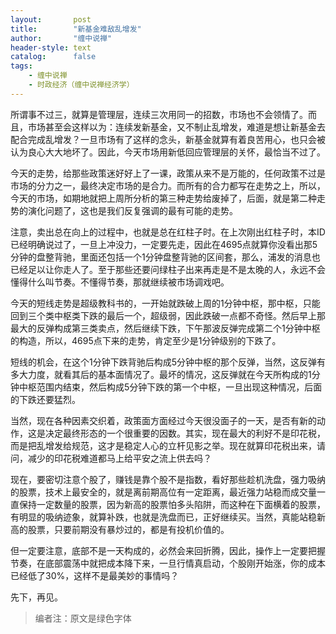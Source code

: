 ```yaml
---
layout:       post
title:        "新基金难敌乱增发"
author:       "缠中说禅"
header-style: text
catalog:      false
tags:
    - 缠中说禅
    - 时政经济（缠中说禅经济学）
---
```


所谓事不过三，就算是管理层，连续三次用同一的招数，市场也不会领情了。而且，市场甚至会这样以为：连续发新基金，又不制止乱增发，难道是想让新基金去配合完成乱增发？一旦市场有了这样的念头，新基金就算有着良苦用心，也只会被认为良心大大地坏了。因此，今天市场用新低回应管理层的关怀，最恰当不过了。



今天的走势，给那些政策迷好好上了一课，政策从来不是万能的，任何政策不过是市场的分力之一，最终决定市场的是合力。而所有的合力都写在走势之上，所以，今天的市场，如期地就把上周所分析的第三种走势给废掉了，后面，就是第二种走势的演化问题了，这也是我们反复强调的最有可能的走势。



注意，卖出总在向上的过程中，也就是总在红柱子时。在上次刚出红柱子时，本ID已经明确说过了，一旦上冲没力，一定要先走，因此在4695点就算你没看出那5分钟的盘整背驰，里面还包括一个1分钟盘整背驰的区间套，那么，浦发的消息也已经足以让你走人了。至于那些还要问绿柱子出来再走是不是太晚的人，永远不会懂得什么叫节奏。不懂得节奏，那就继续被市场调戏吧。



今天的短线走势是超级教科书的，一开始就跌破上周的1分钟中枢，那中枢，只能回到三个类中枢类下跌的最后一个，超级弱，因此跌破一点都不奇怪。然后早上那最大的反弹构成第三类卖点，然后继续下跌，下午那波反弹完成第二个1分钟中枢的构造，所以，4695点下来的走势，肯定至少是1分钟级别的下跌了。



短线的机会，在这个1分钟下跌背驰后构成5分钟中枢的那个反弹，当然，这反弹有多大力度，就看其后的基本面情况了。最坏的情况，这反弹就在今天所构成的1分钟中枢范围内结束，然后构成5分钟下跌的第一个中枢，一旦出现这种情况，后面的下跌还要猛烈。



当然，现在各种因素交织着，政策面方面经过今天很没面子的一天，是否有新的动作，这是决定最终形态的一个很重要的因数。其实，现在最大的利好不是印花税，而是把乱增发给规范，这才是稳定人心的立杆见影之举。现在就算印花税出来，请问，减少的印花税难道都马上给平安之流上供去吗？



现在，要密切注意个股了，赚钱是靠个股不是指数，看好那些趁机洗盘，强力吸纳的股票，技术上最安全的，就是离前期高位有一定距离，最近强力站稳而成交量一直保持一定数量的股票，因为新高的股票怕多头陷阱，而这种在下面横着的股票，有明显的吸纳迹象，就算补跌，也就是洗盘而已，正好继续买。当然，真能站稳新高的股票，只要前期没有暴炒过的，都是有投机价值的。



但一定要注意，底部不是一天构成的，必然会来回折腾，因此，操作上一定要把握节奏，在底部震荡中就把成本降下来，一旦行情真启动，个股刚开始涨，你的成本已经低了30%，这样不是最美妙的事情吗？



先下，再见。



> 编者注：原文是绿色字体
